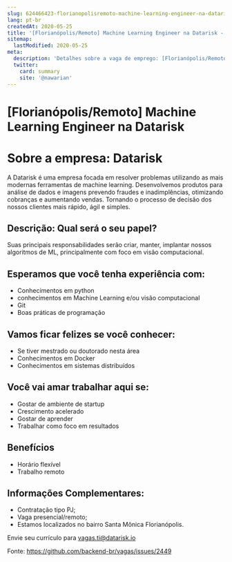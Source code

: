 ```yaml
---
slug: 624466423-florianopolisremoto-machine-learning-engineer-na-datarisk
lang: pt-br
createdAt: 2020-05-25
title: '[Florianópolis/Remoto] Machine Learning Engineer na Datarisk - Vaga de Emprego'
sitemap:
  lastModified: 2020-05-25
meta:
  description: 'Detalhes sobre a vaga de emprego: [Florianópolis/Remoto] Machine Learning Engineer na Datarisk'
  twitter:
    card: summary
    site: '@nawarian'
---
```


# [Florianópolis/Remoto] Machine Learning Engineer na Datarisk

# Sobre a empresa: Datarisk 

A Datarisk é uma empresa focada em resolver problemas utilizando as mais modernas ferramentas de machine learning. 
Desenvolvemos produtos para análise de dados e imagens prevendo fraudes e inadimplências, otimizando cobranças e aumentando vendas. 
Tornando o processo de decisão dos nossos clientes mais rápido, ágil e simples.

## Descrição: Qual será o seu papel? 

Suas principais responsabilidades serão criar, manter, implantar nossos algoritmos de ML, principalmente com foco em visão computacional.

## Esperamos que você tenha experiência com: 

- Conhecimentos em python
- conhecimentos em Machine Learning e/ou visão computacional
- Git
- Boas práticas de programação

## Vamos ficar felizes se você conhecer: 

- Se tiver mestrado ou doutorado nesta área
- Conhecimentos em Docker
- Conhecimentos em sistemas distribuídos

## Você vai amar trabalhar aqui se:
- Gostar de ambiente de startup
- Crescimento acelerado
- Gostar de aprender
- Trabalhar como foco em resultados

## Benefícios
- Horário flexível
- Trabalho remoto

## Informações Complementares:

- Contratação tipo PJ;
- Vaga presencial/remoto;
- Estamos localizados no bairro Santa Mônica Florianópolis.

Envie seu currículo para vagas.ti@datarisk.io


Fonte: https://github.com/backend-br/vagas/issues/2449